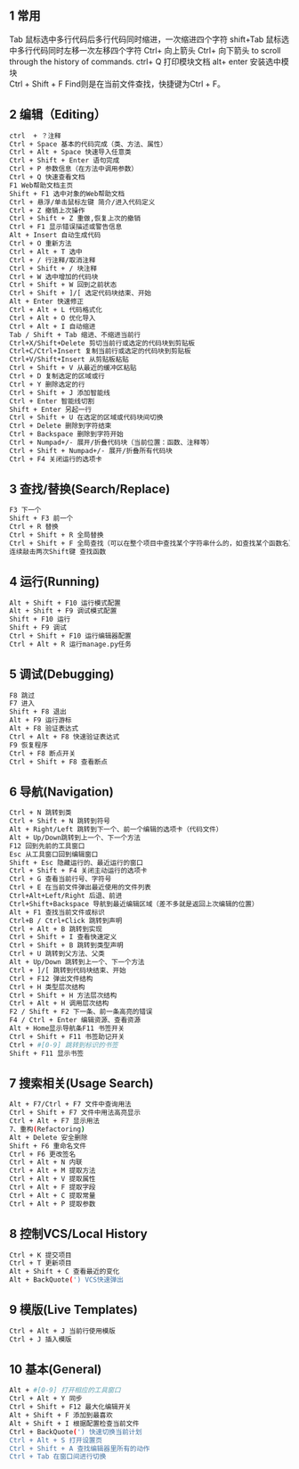 ## 1 常用
 Tab    鼠标选中多行代码后多行代码同时缩进，一次缩进四个字符
shift+Tab   鼠标选中多行代码同时左移一次左移四个字符
 Ctrl+  向上箭头 
 Ctrl+  向下箭头  to scroll through the history of commands.
ctrl+ Q   打印模块文档
 alt+ enter    安装选中模块  
Ctrl + Shift + F  Find则是在当前文件查找，快捷键为Ctrl + F。

## 2 编辑（Editing）

```bash
ctrl  + ？注释
Ctrl + Space 基本的代码完成（类、方法、属性）
Ctrl + Alt + Space 快速导入任意类
Ctrl + Shift + Enter 语句完成
Ctrl + P 参数信息（在方法中调用参数）
Ctrl + Q 快速查看文档
F1 Web帮助文档主页
Shift + F1 选中对象的Web帮助文档
Ctrl + 悬浮/单击鼠标左键 简介/进入代码定义
Ctrl + Z 撤销上次操作
Ctrl + Shift + Z 重做,恢复上次的撤销
Ctrl + F1 显示错误描述或警告信息
Alt + Insert 自动生成代码
Ctrl + O 重新方法
Ctrl + Alt + T 选中
Ctrl + / 行注释/取消注释
Ctrl + Shift + / 块注释
Ctrl + W 选中增加的代码块
Ctrl + Shift + W 回到之前状态
Ctrl + Shift + ]/[ 选定代码块结束、开始
Alt + Enter 快速修正
Ctrl + Alt + L 代码格式化
Ctrl + Alt + O 优化导入
Ctrl + Alt + I 自动缩进
Tab / Shift + Tab 缩进、不缩进当前行
Ctrl+X/Shift+Delete 剪切当前行或选定的代码块到剪贴板
Ctrl+C/Ctrl+Insert 复制当前行或选定的代码块到剪贴板
Ctrl+V/Shift+Insert 从剪贴板粘贴
Ctrl + Shift + V 从最近的缓冲区粘贴
Ctrl + D 复制选定的区域或行
Ctrl + Y 删除选定的行
Ctrl + Shift + J 添加智能线
Ctrl + Enter 智能线切割
Shift + Enter 另起一行
Ctrl + Shift + U 在选定的区域或代码块间切换
Ctrl + Delete 删除到字符结束
Ctrl + Backspace 删除到字符开始
Ctrl + Numpad+/- 展开/折叠代码块（当前位置：函数、注释等）
Ctrl + Shift + Numpad+/- 展开/折叠所有代码块
Ctrl + F4 关闭运行的选项卡
```

## 3 查找/替换(Search/Replace)

```bash
F3 下一个
Shift + F3 前一个
Ctrl + R 替换
Ctrl + Shift + R 全局替换
Ctrl + Shift + F 全局查找（可以在整个项目中查找某个字符串什么的，如查找某个函数名）
连续敲击两次Shift键 查找函数
```

## 4 运行(Running)

```bash
Alt + Shift + F10 运行模式配置
Alt + Shift + F9 调试模式配置
Shift + F10 运行
Shift + F9 调试
Ctrl + Shift + F10 运行编辑器配置
Ctrl + Alt + R 运行manage.py任务
```

## 5 调试(Debugging)

```bash
F8 跳过
F7 进入
Shift + F8 退出
Alt + F9 运行游标
Alt + F8 验证表达式
Ctrl + Alt + F8 快速验证表达式
F9 恢复程序
Ctrl + F8 断点开关
Ctrl + Shift + F8 查看断点
```

## 6 导航(Navigation)

```bash
Ctrl + N 跳转到类
Ctrl + Shift + N 跳转到符号
Alt + Right/Left 跳转到下一个、前一个编辑的选项卡（代码文件）
Alt + Up/Down跳转到上一个、下一个方法
F12 回到先前的工具窗口
Esc 从工具窗口回到编辑窗口
Shift + Esc 隐藏运行的、最近运行的窗口
Ctrl + Shift + F4 关闭主动运行的选项卡
Ctrl + G 查看当前行号、字符号
Ctrl + E 在当前文件弹出最近使用的文件列表
Ctrl+Alt+Left/Right 后退、前进
Ctrl+Shift+Backspace 导航到最近编辑区域（差不多就是返回上次编辑的位置）
Alt + F1 查找当前文件或标识
Ctrl+B / Ctrl+Click 跳转到声明
Ctrl + Alt + B 跳转到实现
Ctrl + Shift + I 查看快速定义
Ctrl + Shift + B 跳转到类型声明
Ctrl + U 跳转到父方法、父类
Alt + Up/Down 跳转到上一个、下一个方法
Ctrl + ]/[ 跳转到代码块结束、开始
Ctrl + F12 弹出文件结构
Ctrl + H 类型层次结构
Ctrl + Shift + H 方法层次结构
Ctrl + Alt + H 调用层次结构
F2 / Shift + F2 下一条、前一条高亮的错误
F4 / Ctrl + Enter 编辑资源、查看资源
Alt + Home显示导航条F11 书签开关
Ctrl + Shift + F11 书签助记开关
Ctrl + #[0-9] 跳转到标识的书签
Shift + F11 显示书签
```

## 7 搜索相关(Usage Search)

```bash
Alt + F7/Ctrl + F7 文件中查询用法
Ctrl + Shift + F7 文件中用法高亮显示
Ctrl + Alt + F7 显示用法
7、重构(Refactoring)
Alt + Delete 安全删除
Shift + F6 重命名文件
Ctrl + F6 更改签名
Ctrl + Alt + N 内联
Ctrl + Alt + M 提取方法
Ctrl + Alt + V 提取属性
Ctrl + Alt + F 提取字段
Ctrl + Alt + C 提取常量
Ctrl + Alt + P 提取参数
```

## 8 控制VCS/Local History

```bash
Ctrl + K 提交项目
Ctrl + T 更新项目
Alt + Shift + C 查看最近的变化
Alt + BackQuote(') VCS快速弹出
```

## 9 模版(Live Templates)

```bash
Ctrl + Alt + J 当前行使用模版
Ctrl + J 插入模版
```

## 10 基本(General)

```bash
Alt + #[0-9] 打开相应的工具窗口
Ctrl + Alt + Y 同步
Ctrl + Shift + F12 最大化编辑开关
Alt + Shift + F 添加到最喜欢
Alt + Shift + I 根据配置检查当前文件
Ctrl + BackQuote(') 快速切换当前计划
Ctrl + Alt + S 打开设置页
Ctrl + Shift + A 查找编辑器里所有的动作
Ctrl + Tab 在窗口间进行切换
```



